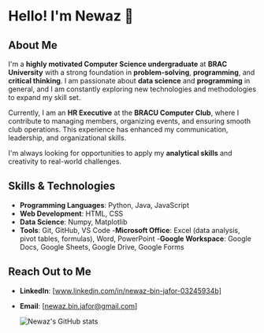 # Hello! I'm Newaz 👋

## About Me

I'm a **highly motivated Computer Science undergraduate** at **BRAC University** with a strong foundation in **problem-solving**, **programming**, and **critical thinking**. I am passionate about **data science** and **programming** in general, and I am constantly exploring new technologies and methodologies to expand my skill set.

Currently, I am an **HR Executive** at the **BRACU Computer Club**, where I contribute to managing members, organizing events, and ensuring smooth club operations. This experience has enhanced my communication, leadership, and organizational skills.

I'm always looking for opportunities to apply my **analytical skills** and creativity to real-world challenges.
## Skills & Technologies

- **Programming Languages**: Python, Java, JavaScript
- **Web Development**: HTML, CSS
- **Data Science**: Numpy, Matplotlib 
- **Tools**: Git, GitHub, VS Code
-**Microsoft Office**: Excel (data analysis, pivot tables, formulas), Word, PowerPoint
-**Google Workspace**: Google Docs, Google Sheets, Google Drive, Google Forms


## Reach Out to Me

- **LinkedIn**: [www.linkedin.com/in/newaz-bin-jafor-03245934b]
- **Email**: [newaz.bin.jafor@gmail.com]

  ![Newaz's GitHub stats](https://github-readme-stats.vercel.app/api?username=Newaz-J&show_icons=true&theme=onedark)
